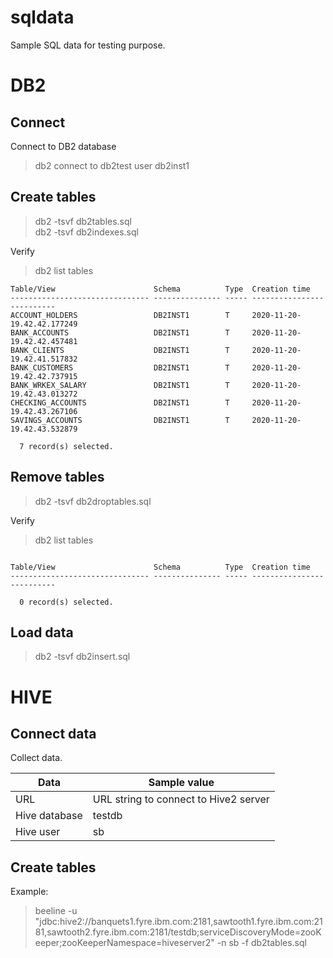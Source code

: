 # sqldata

Sample SQL data for testing purpose.

# DB2

## Connect
Connect to DB2 database

> db2 connect to db2test user db2inst1 <br>

## Create tables

> db2 -tsvf db2tables.sql<br>
> db2 -tsvf db2indexes.sql 

Verify<br>

>db2 list tables
```
Table/View                      Schema          Type  Creation time             
------------------------------- --------------- ----- --------------------------
ACCOUNT_HOLDERS                 DB2INST1        T     2020-11-20-19.42.42.177249
BANK_ACCOUNTS                   DB2INST1        T     2020-11-20-19.42.42.457481
BANK_CLIENTS                    DB2INST1        T     2020-11-20-19.42.41.517832
BANK_CUSTOMERS                  DB2INST1        T     2020-11-20-19.42.42.737915
BANK_WRKEX_SALARY               DB2INST1        T     2020-11-20-19.42.43.013272
CHECKING_ACCOUNTS               DB2INST1        T     2020-11-20-19.42.43.267106
SAVINGS_ACCOUNTS                DB2INST1        T     2020-11-20-19.42.43.532879

  7 record(s) selected.
```

## Remove tables

> db2 -tsvf db2droptables.sql<br>

Verify<br>

>db2 list tables<br>

```

Table/View                      Schema          Type  Creation time             
------------------------------- --------------- ----- --------------------------

  0 record(s) selected.
```

## Load data

> db2 -tsvf db2insert.sql<br>

# HIVE
 
## Connect data

Collect data.

| Data | Sample value |
| -- | -- |
| URL | URL string to connect to Hive2 server | jdbc:hive2://banquets1.fyre.ibm.com:2181,sawtooth1.fyre.ibm.com:2181,sawtooth2.fyre.ibm.com:2181/testdb;serviceDiscoveryMode=zooKeeper;zooKeeperNamespace=hiveserver2
| Hive database | testdb
| Hive user | sb

## Create tables

Example:<br>

>  beeline -u "jdbc:hive2://banquets1.fyre.ibm.com:2181,sawtooth1.fyre.ibm.com:2181,sawtooth2.fyre.ibm.com:2181/testdb;serviceDiscoveryMode=zooKeeper;zooKeeperNamespace=hiveserver2" -n sb -f db2tables.sql
